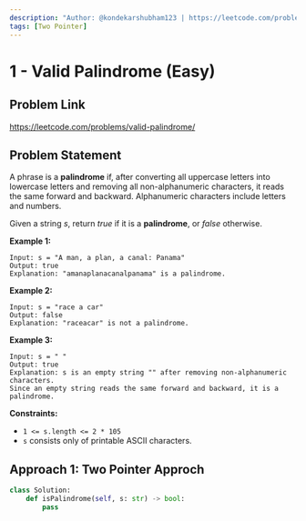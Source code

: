 ```yaml
---
description: "Author: @kondekarshubham123 | https://leetcode.com/problems/valid-palindrome/"
tags: [Two Pointer]
---
```


# 1 - Valid Palindrome (Easy)

## Problem Link

https://leetcode.com/problems/valid-palindrome/

## Problem Statement

A phrase is a **palindrome** if, after converting all uppercase letters into lowercase letters and removing all non-alphanumeric characters, it reads the same forward and backward. Alphanumeric characters include letters and numbers.

Given a string *s*, return *true* if it is a **palindrome**, or *false* otherwise.

**Example 1:**

```
Input: s = "A man, a plan, a canal: Panama"
Output: true
Explanation: "amanaplanacanalpanama" is a palindrome.
```

**Example 2:**

```
Input: s = "race a car"
Output: false
Explanation: "raceacar" is not a palindrome.
```

**Example 3:**

```
Input: s = " "
Output: true
Explanation: s is an empty string "" after removing non-alphanumeric characters.
Since an empty string reads the same forward and backward, it is a palindrome.
```

**Constraints:**

-   `1 <= s.length <= 2 * 105`
-   `s` consists only of printable ASCII characters.


## Approach 1: Two Pointer Approch


<Tabs>

<TabItem value="py" label="Python">
<SolutionAuthor name="@kondekarshubham123"/>

```python
class Solution:
    def isPalindrome(self, s: str) -> bool:
        pass
```
</TabItem>
</Tabs>